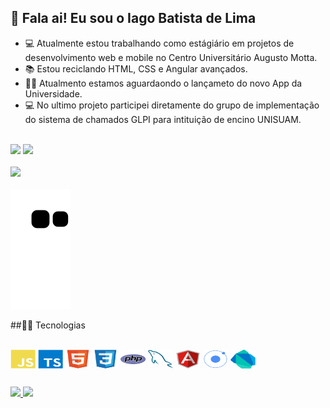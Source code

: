 ## :wave: Fala ai! Eu sou o Iago Batista de Lima 
- 💻 Atualmente estou trabalhando como estágiário em projetos de desenvolvimento web e mobile no Centro Universitário Augusto Motta.
- 📚 Estou reciclando HTML, CSS e Angular avançados. 
- :man_technologist: Atualmento estamos aguardaondo o lançameto do novo App da Universidade. 
- :computer: No ultimo projeto participei diretamente do grupo de implementação do sistema de chamados GLPI para intituição de encino UNISUAM.</br></br>

![](https://github-readme-stats.vercel.app/api?username=IagoB7ima&theme=chartreuse-dark&hide_border=false&include_all_commits=true&count_private=true)
![](https://github-readme-streak-stats.herokuapp.com/?user=IagoB7ima&theme=chartreuse-dark&hide_border=false)<br/><br/>
![](https://github-readme-stats.vercel.app/api/top-langs/?username=IagoB7ima&theme=chartreuse-dark&hide_border=false&include_all_commits=true&count_private=true&layout=compact)</br></br>
![Snake animation](https://github.com/IagoB7ima/IagoB7ima/blob/output/github-contribution-grid-snake.svg)


  
##:man_technologist: Tecnologias 
  
<div style="display: inline_block"><br>
  <img align="center" alt="Iago-Js" height="30" width="40" src="https://raw.githubusercontent.com/devicons/devicon/master/icons/javascript/javascript-plain.svg">
  <img align="center" alt="Iago-Ts" height="30" width="40" src="https://raw.githubusercontent.com/devicons/devicon/master/icons/typescript/typescript-plain.svg">
  <img align="center" alt="Iago-HTML" height="30" width="40" src="https://raw.githubusercontent.com/devicons/devicon/master/icons/html5/html5-original.svg">
  <img align="center" alt="Iago-CSS" height="30" width="40" src="https://raw.githubusercontent.com/devicons/devicon/master/icons/css3/css3-original.svg">
  <img align="center" alt="Iago-PHP" height="30" width="40" src="https://raw.githubusercontent.com/devicons/devicon/master/icons/php/php-original.svg">
  <img align="center" alt="Iago-MySQL" height="30" width="40" src="https://raw.githubusercontent.com/devicons/devicon/master/icons/mysql/mysql-original.svg">
  <img align="center" alt="Iago-Angular" height="30" width="40" src="https://raw.githubusercontent.com/devicons/devicon/master/icons/angularjs/angularjs-original.svg">
  <img align="center" alt="Iago-Ionic" height="30" width="40" src="https://raw.githubusercontent.com/devicons/devicon/master/icons/ionic/ionic-original.svg">
  <img align="center" alt="Iago-Dart" height="30" width="40" src="https://raw.githubusercontent.com/devicons/devicon/master/icons/dart/dart-original.svg">
</div>
  
##
<div>
  <a href = "mailto:iagonumero1@gmail.com"><img src="https://img.shields.io/badge/-Gmail-%23333?style=for-the-badge&logo=gmail&logoColor=white" target="_blank">   </a>
  <a href="https://www.linkedin.com/in/iagoblima" target="_blank"><img src="https://img.shields.io/badge/-LinkedIn-%230077B5?style=for-the-         badge&logo=linkedin&logoColor=white" target="_blank"></a>
   
 <!--![Snake animation](https://github.com/iagob7ima/iagob7ima/blob/output/github-contribution-grid-snake.svg)-->
</div>
 
